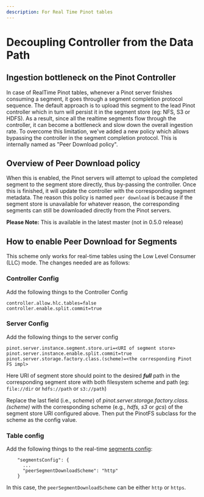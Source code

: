 ```yaml
---
description: For Real Time Pinot tables
---
```


# Decoupling Controller from the Data Path

## Ingestion bottleneck on the Pinot Controller

In case of RealTime Pinot tables, whenever a Pinot server finishes consuming a segment, it goes through a segment completion protocol sequence. The default approach is to upload this segment to the lead Pinot controller which in turn will persist it in the segment store \(eg: NFS, S3 or HDFS\). As a result, since all the realtime segments flow through the controller, it can become a bottleneck and slow down the overall ingestion rate. To overcome this limitation, we've added a new policy which allows bypassing the controller in the segment completion protocol. This is internally named as "Peer Download policy".

## Overview of Peer Download policy

When this is enabled, the Pinot servers will attempt to upload the completed segment to the segment store directly, thus by-passing the controller. Once this is finished, it will update the controller with the corresponding segment metadata. The reason this policy is named `peer download` is because if the segment store is unavailable for whatever reason, the corresponding segments can still be downloaded directly from the Pinot servers.

**Please Note:** This is available in the latest master \(not in 0.5.0 release\)

## How to enable Peer Download for Segments

This scheme only works for real-time tables using the Low Level Consumer \(LLC\) mode. The changes needed are as follows:

### Controller Config

Add the following things to the Controller Config

```text
controller.allow.hlc.tables=false
controller.enable.split.commit=true

```

### Server Config

Add the following things to the server config

```text
pinot.server.instance.segment.store.uri=<URI of segment store>
pinot.server.instance.enable.split.commit=true
pinot.server.storage.factory.class.(scheme)=<the corresponding Pinot FS impl>

```

Here URI of segment store should point to the desired _**full**_ path in the corresponding segment store with both filesystem scheme and path \(eg: `file://dir` or `hdfs://path` or `s3://path`\)

Replace the last field \(i.e., _scheme_\) of _pinot.server.storage.factory.class.\(scheme\)_ with the corresponding scheme \(e.g., _hdfs, s3_ or _gcs_\) of the segment store URI configured above. Then put the PinotFS subclass for the scheme as the config value.

### Table config

Add the following things to the real-time [segments config](https://docs.pinot.apache.org/configuration-reference/table#segmentsconfig):

```text
    "segmentsConfig": {
      ...
      "peerSegmentDownloadScheme": "http"
    }

```

In this case, the `peerSegmentDownloadScheme` can be either `http` or `https`. 










